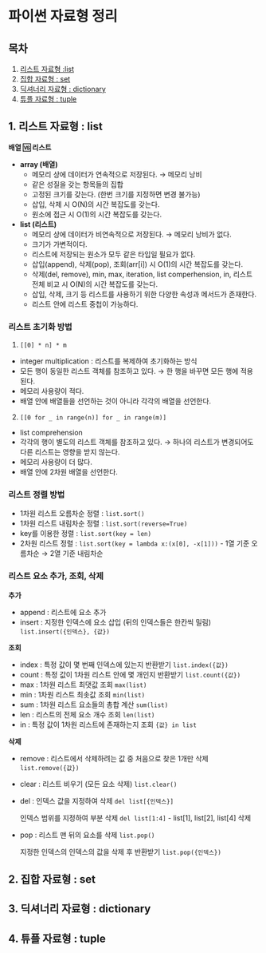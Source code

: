 # 파이썬 자료형 정리
## 목차
1. [리스트 자료형 :list](#1-리스트-자료형--list)
2. [집합 자료형 : set](#2-집합-자료형--set)
3. [딕셔너리 자료형 : dictionary](#3-딕셔너리-자료형--dictionary)
4. [튜플 자료형 : tuple](#4-튜플-자료형--tuple)

## 1. 리스트 자료형 : list
**배열 🆚 리스트** 
- **array (배열)**
  - 메모리 상에 데이터가 연속적으로 저장된다. → 메모리 낭비
  - 같은 성질을 갖는 항목들의 집합
  - 고정된 크기를 갖는다. (한번 크기를 지정하면 변경 불가능)
  - 삽입, 삭제 시 O(N)의 시간 복잡도를 갖는다.
  - 원소에 접근 시 O(1)의 시간 복잡도를 갖는다.
- **list (리스트)**
  - 메모리 상에 데이터가 비연속적으로 저장된다. → 메모리 낭비가 없다.
  - 크기가 가변적이다.
  - 리스트에 저장되는 원소가 모두 같은 타입일 필요가 없다.
  - 삽입(append), 삭제(pop), 조회(arr[i]) 시 O(1)의 시간 복잡도를 갖는다.
  - 삭제(del, remove), min, max, iteration, list comperhension, in, 리스트 전체 비교 시 O(N)의 시간 복잡도를 갖는다.
  - 삽입, 삭제, 크기 등 리스트를 사용하기 위한 다양한 속성과 메서드가 존재한다.
  - 리스트 안에 리스트 중첩이 가능하다.

### 리스트 초기화 방법
1. `[[0] * n] * m` 
- integer multiplication : 리스트를 복제하여 초기화하는 방식
- 모든 행이 동일한 리스트 객체를 참조하고 있다. → 한 행을 바꾸면 모든 행에 적용된다.
- 메모리 사용량이 적다.
- 배열 안에 배열들을 선언하는 것이 아니라 각각의 배열을 선언한다.

2. `[[0 for _ in range(n)] for _ in range(m)]`
- list comprehension 
- 각각의 행이 별도의 리스트 객체를 참조하고 있다. → 하나의 리스트가 변경되어도 다른 리스트는 영향을 받지 않는다.
- 메모리 사용량이 더 많다.
- 배열 안에 2차원 배열을 선언한다.

### 리스트 정렬 방법
- 1차원 리스트 오름차순 정렬 : `list.sort()`
- 1차원 리스트 내림차순 정렬 : `list.sort(reverse=True)`
- key를 이용한 정렬 : `list.sort(key = len)`
- 2차원 리스트 정렬 : `list.sort(key = lambda x:(x[0], -x[1]))` - 1열 기준 오름차순 → 2열 기준 내림차순 

### 리스트 요소 추가, 조회, 삭제
**추가**
- append : 리스트에 요소 추가
- insert : 지정한 인덱스에 요소 삽입 (뒤의 인덱스들은 한칸씩 밀림) `list.insert({인덱스}, {값})`

**조회**
- index : 특정 값이 몇 번째 인덱스에 있는지 반환받기 `list.index({값})`
- count : 특정 값이 1차원 리스트 안에 몇 개인지 반환받기 `list.count({값})`
- max : 1차원 리스트 최댓값 조회 `max(list)`
- min : 1차원 리스트 최솟값 조회 `min(list)`
- sum : 1차원 리스트 요소들의 총합 계산 `sum(list)`
- len : 리스트의 전체 요소 개수 조회 `len(list)`
- in : 특정 값이 1차원 리스트에 존재하는지 조회 `{값} in list`

**삭제**
- remove : 리스트에서 삭제하려는 값 중 처음으로 찾은 1개만 삭제  `list.remove({값})`
- clear : 리스트 비우기 (모든 요소 삭제)  `list.clear()` 
- del : 인덱스 값을 지정하여 삭제  `del list[{인덱스}]` 

  인덱스 범위를 지정하여 부분 삭제  `del list[1:4]` - list[1], list[2], list[4] 삭제
- pop : 리스트 맨 뒤의 요소를 삭제  `list.pop()`
  
  지정한 인덱스의 인덱스의 값을 삭제 후 반환받기  `list.pop({인덱스})` 
  

## 2. 집합 자료형 : set

## 3. 딕셔너리 자료형 : dictionary

## 4. 튜플 자료형 : tuple